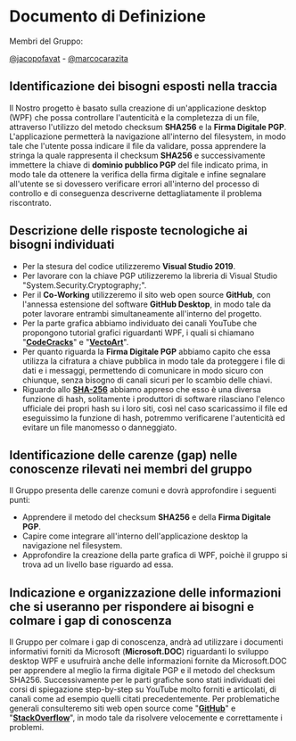 # Documento di Definizione
Membri del Gruppo:


[@jacopofavat](https://github.com/JacopoFavat) - [@marcocarazita](https://github.com/marcocarazita)


## Identificazione dei bisogni esposti nella traccia

Il Nostro progetto è  basato sulla creazione di un'applicazione desktop (WPF) che possa  controllare l'autenticità e la completezza di un file, attraverso l'utilizzo del metodo checksum **SHA256** e la **Firma Digitale PGP**.
L'applicazione permetterà la navigazione all'interno del filesystem, in modo tale che l'utente possa indicare il file da validare, possa apprendere la stringa la quale rappresenta il checksum **SHA256** e successivamente immettere la chiave di **dominio pubblico PGP** del file indicato prima, in modo tale da ottenere la verifica della firma digitale e infine segnalare all'utente se si dovessero verificare errori all'interno del processo di controllo e di conseguenza descriverne dettagliatamente il problema riscontrato.


## Descrizione delle risposte tecnologiche ai bisogni individuati

- Per la stesura del codice utilizzeremo **Visual Studio 2019**.
- Per lavorare con la chiave PGP utilizzeremo la libreria di Visual Studio "System.Security.Cryptography;".
- Per il **Co-Working** utilizzeremo il sito web open source **GitHub**, con l'annessa estensione del software **GitHub Desktop**, in modo tale da poter lavorare entrambi simultaneamente all'interno del progetto.
- Per la parte grafica abbiamo individuato dei canali YouTube che propongono tutorial grafici riguardanti WPF, i quali si chiamano "**[CodeCracks](https://www.youtube.com/channel/UCiZ818fpn8OGBWu1f95NEHQ)**" e "**[VectoArt](https://www.youtube.com/c/VectoArt)**". 
- Per quanto riguarda la **Firma Digitale PGP** abbiamo capito che essa utilizza la cifratura a chiave pubblica in modo tale da proteggere i file di dati e i messaggi, permettendo di comunicare in modo sicuro con chiunque, senza bisogno di canali sicuri per lo scambio delle chiavi.
- Riguardo allo **[SHA-256](https://docs.microsoft.com/it-it/dotnet/api/system.security.cryptography.sha256?view=net-6.0)** abbiamo appreso che esso è una diversa funzione di hash, solitamente i produttori di software rilasciano l'elenco ufficiale dei propri hash su i loro siti, così nel caso scaricassimo il file ed eseguissimo la funzione di hash, potremmo verificarene l'autenticità ed evitare un file manomesso o danneggiato.


## Identificazione delle carenze (gap) nelle conoscenze rilevati nei membri del gruppo

Il Gruppo presenta delle carenze comuni e dovrà approfondire i seguenti punti:

- Apprendere il metodo del checksum **SHA256** e della **Firma Digitale PGP**.
- Capire come integrare all'interno dell'applicazione desktop la navigazione nel filesystem.
- Approfondire la creazione della parte grafica di WPF, poichè  il gruppo si trova  ad un livello base riguardo ad essa.


## Indicazione e organizzazione delle informazioni che si useranno per rispondere ai bisogni e colmare i gap di conoscenza

Il Gruppo per colmare i gap di conoscenza, andrà ad utilizzare i documenti informativi forniti da Microsoft (**Microsoft.DOC**) riguardanti lo sviluppo desktop WPF e usufruirà anche delle informazioni fornite da Microsoft.DOC per apprendere al meglio la firma digitale PGP e il metodo del checksum SHA256. Successivamente per le parti grafiche sono stati individuati dei corsi di spiegazione step-by-step su YouTube molto forniti e articolati, di canali come ad esempio quelli citati precedentemente.
Per problematiche generali consulteremo siti web open source come "**[GitHub](https://github.com/)**" e "**[StackOverflow](https://stackoverflow.com/)**", in modo tale da risolvere velocemente e correttamente i problemi. 